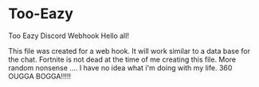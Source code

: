 # Too-Eazy
Too Eazy Discord Webhook
Hello all!

This file was created for a web hook.
It will work similar to a data base for the chat.
Fortnite is not dead at the time of me creating this file.
More random nonsense ....
I have no idea what i'm doing with my life.
360 OUGGA BOGGA!!!!!
